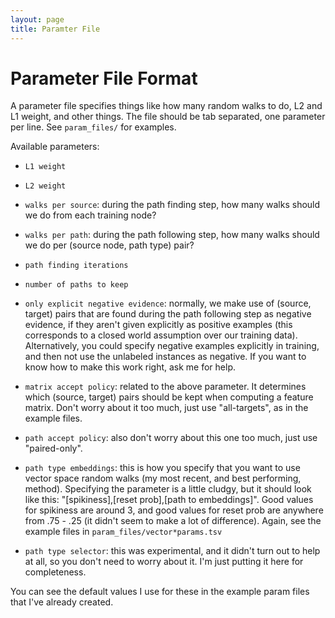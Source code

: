 ```yaml
---
layout: page
title: Paramter File
---
```

# Parameter File Format

A parameter file specifies things like how many random walks to do, L2 and L1
weight, and other things.  The file should be tab separated, one parameter per
line.  See `param_files/` for examples.

Available parameters:

* `L1 weight`

* `L2 weight`

* `walks per source`: during the path finding step, how many walks should we do
  from each training node?

* `walks per path`: during the path following step, how many walks should we do
  per (source node, path type) pair?

* `path finding iterations`

* `number of paths to keep`

* `only explicit negative evidence`: normally, we make use of (source, target)
  pairs that are found during the path following step as negative evidence, if
  they aren't given explicitly as positive examples (this corresponds to a
  closed world assumption over our training data).  Alternatively, you could
  specify negative examples explicitly in training, and then not use the
  unlabeled instances as negative.  If you want to know how to make this work
  right, ask me for help.

* `matrix accept policy`: related to the above parameter.  It determines which
  (source, target) pairs should be kept when computing a feature matrix.  Don't
  worry about it too much, just use "all-targets", as in the example files.

* `path accept policy`: also don't worry about this one too much, just use
  "paired-only".

* `path type embeddings`: this is how you specify that you want to use vector
  space random walks (my most recent, and best performing, method).  Specifying
  the parameter is a little cludgy, but it should look like this:
  "[spikiness],[reset prob],[path to embeddings]".  Good values for spikiness
  are around 3, and good values for reset prob are anywhere from .75 - .25 (it
  didn't seem to make a lot of difference).  Again, see the example files in
  `param_files/vector*params.tsv`

* `path type selector`: this was experimental, and it didn't turn out to help
  at all, so you don't need to worry about it.  I'm just putting it here for
  completeness.

You can see the default values I use for these in the example param files that
I've already created.
